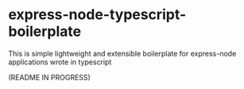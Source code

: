 # express-node-typescript-boilerplate
This is simple lightweight and extensible boilerplate for express-node applications wrote in typescript


(README IN PROGRESS)
